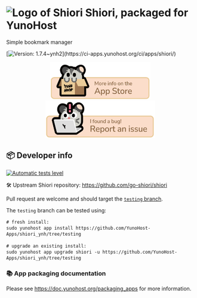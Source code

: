 <!--
N.B.: This README was automatically generated by <https://github.com/YunoHost/apps_tools/blob/main/readme_generator>
It shall NOT be edited by hand.
-->

<h1>
  <img src="https://raw.githubusercontent.com/YunoHost/apps/main/logos/shiori.png" width="32px" alt="Logo of Shiori">
  Shiori, packaged for YunoHost
</h1>

Simple bookmark manager

[![Version: 1.7.4~ynh2](https://img.shields.io/badge/Version-1.7.4~ynh2-rgba(0,150,0,1)?style=for-the-badge)](https://ci-apps.yunohost.org/ci/apps/shiori/)

<div align="center">
<a href="https://apps.yunohost.org/app/shiori"><img height="100px" src="https://github.com/YunoHost/yunohost-artwork/raw/refs/heads/main/badges/neopossum-badges/badge_more_info_on_the_appstore.svg"/></a>
<a href="https://github.com/YunoHost-Apps/shiori_ynh/issues"><img height="100px" src="https://github.com/YunoHost/yunohost-artwork/raw/refs/heads/main/badges/neopossum-badges/badge_report_an_issue.svg"/></a>
</div>

## 📦 Developer info

[![Automatic tests level](https://apps.yunohost.org/badge/cilevel/shiori)](https://ci-apps.yunohost.org/ci/apps/shiori/)

🛠️ Upstream Shiori repository: <https://github.com/go-shiori/shiori>

Pull request are welcome and should target the [`testing` branch](https://github.com/YunoHost-Apps/shiori_ynh/tree/testing).

The `testing` branch can be tested using:
```
# fresh install:
sudo yunohost app install https://github.com/YunoHost-Apps/shiori_ynh/tree/testing

# upgrade an existing install:
sudo yunohost app upgrade shiori -u https://github.com/YunoHost-Apps/shiori_ynh/tree/testing
```

### 📚 App packaging documentation

Please see <https://doc.yunohost.org/packaging_apps> for more information.